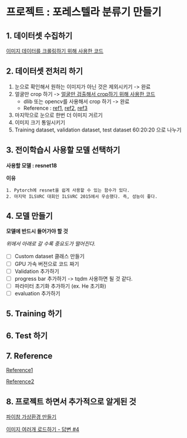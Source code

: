 # 프로젝트 : 포레스텔라 분류기 만들기



## 1. 데이터셋 수집하기

[이미지 데이터를 크롤링하기 위해 사용한 코드](https://github.com/ji-in/Hackathon1/blob/main/jiin/crawling.py)

## 2. 데이터셋 전처리 하기

1. 눈으로 확인해서 원하는 이미지가 아닌 것은 제외시키기 -> 완료
2. 얼굴만 crop 하기 -> [얼굴만 검출해서 crop하기 위해 사용한 코드]()
   - dlib 또는 opencv를 사용해서 crop 하기 -> 완료
   - Reference : [ref1](https://m.blog.naver.com/PostView.naver?blogId=dic1224&logNo=221073987368&proxyReferer=https:%2F%2Fwww.google.com%2F), [ref2](https://jngmk.netlify.app/dev/python/2020-03-19-face-recognition-with-openCV-and-dlib), [ref3](https://jjeamin.github.io/posts/FaceNet/)
3. 마지막으로 눈으로 한번 더 이미지 거르기
4. 이미지 크기 통일시키기
5. Training dataset, validation dataset, test dataset 60:20:20 으로 나누기

## 3. 전이학습시 사용할 모델 선택하기

**사용할 모델 : resnet18**

**이유**

 	1. Pytorch에 resnet을 쉽게 사용할 수 있는 함수가 있다.
 	2. 마지막 ILSVRC 대회인 ILSVRC 2015에서 우승했다. 즉, 성능이 좋다.

## 4. 모델 만들기

**모델에 반드시 들어가야 할 것**

*위에서 아래로 갈 수록 중요도가 떨어진다.*

- [ ] Custom dataset 클래스 만들기
- [ ] GPU 가속 버전으로 코드 짜기
- [ ] Validation 추가하기
- [ ] progress bar 추가하기 -> tqdm 사용하면 될 것 같다.
- [ ] 파라미터 초기화 추가하기 (ex. He 초기화)
- [ ] evaluation 추가하기

## 5. Training 하기



## 6. Test 하기



## 7. Reference

[Reference1](https://tutorials.pytorch.kr/beginner/transfer_learning_tutorial.html)

[Reference2](https://codetorial.net/tensorflow/transfer_learning.html)

## 8. 프로젝트 하면서 추가적으로 알게된 것

[파이참 가상환경 만들기](https://bskyvision.com/946)

[이미지 여러개 로드하기 - 답변 #4](https://www.python2.net/questions-57830.htm)

